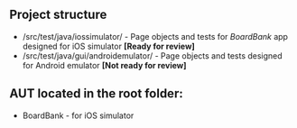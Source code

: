 ## Project structure
- /src/test/java/iossimulator/ - Page objects and tests for *BoardBank* app designed for iOS simulator **[Ready for review]**
- /src/test/java/gui/androidemulator/ - Page objects and tests designed for Android emulator **[Not ready for review]**

## AUT located in the root folder:
- BoardBank - for iOS simulator